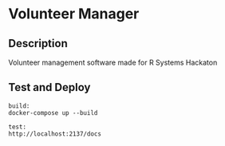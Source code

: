 # Volunteer Manager

## Description
Volunteer management software made for R Systems Hackaton

## Test and Deploy

```
build:
docker-compose up --build

test:
http://localhost:2137/docs
```